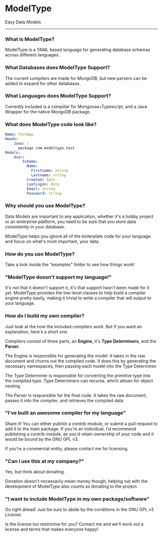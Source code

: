 # ModelType

Easy Data Models

---

### What is ModelType?

ModelType is a YAML based language for generating database schemas across different languages.

### What Databases does ModelType Support?

The current compilers are made for MongoDB, but new parsers can be added to expand for other databases.

### What Languages does ModelType Support?

Currently included is a compilier for Mongoose+Typescript, and a Java Wrapper for the native MongoDB package.

### What does ModelType code look like?

```yaml
Name: TestApp
Heads:
    Java: |
      package com.modeltype.test
Models:
    User:
        Schema:
          Name:
            Firstname: string
            Lastname: string
          Created: date
          LastLogin: date
          Email: string
          Password: string
```

### Why should you use ModelType?

Data Models are important to any application, whether it's a hobby project or an enterprise platform, you need to be sure that you store data consistently in your database. 

ModelType helps you ignore all of the boilerplate code for your language and focus on what's most important, your data. 

### How do you use ModelType?

Take a look inside the "examples" folder to see how things work!

### "ModelType doesn't support my language!"

It's not that it doesn't support it, it's that support hasn't been made for it yet. ModelType provides the low-level classes to help build a compiler engine pretty easily, making it trivial to write a compiler that will output to your language.

### How do I build my own compiler?

Just look at the how the included compilers work. But if you want an explanation, here's a short one.

Compilers consist of three parts, an **Engine**, it's **Type Determiners**, and the **Parser**.

The Engine is responsible for generating the model. It takes in the raw document and churns out the compiled code. It does this by generating the necessary namespaces, then passing each model into the Type Determiner.

The Type Determiner is responsible for converting the primitive type into the compiled type. Type Determiners can recurse, which allows for object nesting.

The Parser is responsible for the final code. It takes the raw document, passes it into the compiler, and retrieves the compiled data.

### "I've built an awesome compiler for my language"

Share it! You can either publish a contrib module, or submit a pull-request to add it to the main package. If you're an individual, I'd recommend publishing a contrib module, as you'd retain ownership of your code and it would be bound by the GNU GPL v3. 

If you're a commercial entity, please contact me for licensing.

### "Can I use this at my company?"

Yes, but think about donating. 

Donation doesn't necessarily mean money though, helping out with the development of ModelType also counts as donating to the project.

### "I want to include ModelType in my own package/software"

Go right ahead! Just be sure to abide by the conditions in the GNU GPL v3 License.

Is the license too restrictive for you? Contact me and we'll work out a license and terms that makes everyone happy!

